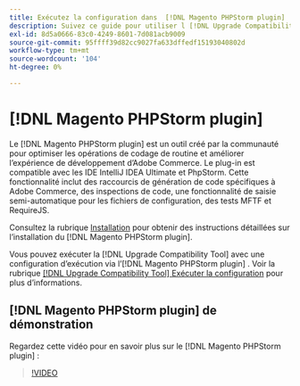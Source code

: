 ```yaml
---
title: Exécutez la configuration dans  [!DNL Magento PHPStorm plugin]
description: Suivez ce guide pour utiliser l [!DNL Upgrade Compatibility Tool] dans le  [!DNL Magento PHPStorm plugin].
exl-id: 8d5a0666-83c0-4249-8601-7d081acb9009
source-git-commit: 95ffff39d82cc9027fa633dffedf15193040802d
workflow-type: tm+mt
source-wordcount: '104'
ht-degree: 0%

---
```


# [!DNL Magento PHPStorm plugin]

Le [!DNL Magento PHPStorm plugin] est un outil créé par la communauté pour optimiser les opérations de codage de routine et améliorer l’expérience de développement d’Adobe Commerce. Le plug-in est compatible avec les IDE IntelliJ IDEA Ultimate et PhpStorm. Cette fonctionnalité inclut des raccourcis de génération de code spécifiques à Adobe Commerce, des inspections de code, une fonctionnalité de saisie semi-automatique pour les fichiers de configuration, des tests MFTF et RequireJS.

Consultez la rubrique [Installation](https://developer.adobe.com/commerce/php/best-practices/phpstorm/install/) pour obtenir des instructions détaillées sur l’installation du [!DNL Magento PHPStorm plugin].

Vous pouvez exécuter la [!DNL Upgrade Compatibility Tool] avec une configuration d’exécution via l’[!DNL Magento PHPStorm plugin] . Voir la rubrique [[!DNL Upgrade Compatibility Tool] Exécuter la configuration](https://developer.adobe.com/commerce/php/best-practices/phpstorm/run-configuration/) pour plus d’informations.

## [!DNL Magento PHPStorm plugin] de démonstration

Regardez cette vidéo pour en savoir plus sur le [!DNL Magento PHPStorm plugin] :

>[!VIDEO](https://video.tv.adobe.com/v/344405?quality=12&captions=fre_fr)
